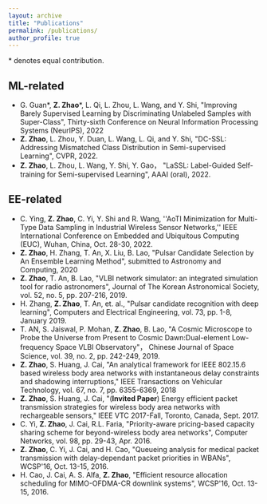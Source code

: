 ```yaml
---
layout: archive
title: "Publications"
permalink: /publications/
author_profile: true
---
```


\* denotes equal contribution.

## ML-related
- G. Guan*, **Z. Zhao**\*, L. Qi, L. Zhou, L. Wang, and Y. Shi, "Improving Barely Supervised Learning by Discriminating Unlabeled Samples with Super-Class", Thirty-sixth Conference on Neural Information Processing Systems (NeurIPS), 2022
- **Z. Zhao**, L. Zhou, Y. Duan, L. Wang, L. Qi, and Y. Shi, "DC-SSL: Addressing Mismatched Class Distribution in Semi-supervised Learning", CVPR, 2022.
- **Z. Zhao**, L. Zhou, L. Wang, Y. Shi, Y. Gao， "LaSSL: Label-Guided Self-training for Semi-supervised Learning", AAAI (oral), 2022.

## EE-related
- C. Ying, **Z. Zhao**, C. Yi, Y. Shi and R. Wang, ''AoTI Minimization for Multi-Type Data Sampling in Industrial Wireless Sensor Networks,'' IEEE International Conference on Embedded and Ubiquitous Computing (EUC), Wuhan, China, Oct. 28-30, 2022.
- **Z. Zhao**, H. Zhang, T. An, X. Liu, B. Lao, "Pulsar Candidate Selection by An Ensemble Learning Method", submitted to Astronomy and Computing, 2020
- **Z. Zhao**, T. An, B. Lao, "VLBI network simulator: an integrated simulation tool for radio astronomers", Journal of The Korean Astronomical Society, vol. 52, no. 5, pp. 207-216, 2019.
- H. Zhang, **Z. Zhao**, T. An, et. al., "Pulsar candidate recognition with deep learning", Computers and Electrical Engineering, vol. 73, pp. 1-8, January 2019.
- T. AN, S. Jaiswal, P. Mohan, **Z. Zhao**,  B. Lao, "A Cosmic Microscope to Probe the Universe from Present to Cosmic Dawn:Dual-element Low-frequency Space VLBI Observatory"， Chinese Journal of Space Science, vol. 39, no. 2, pp. 242-249, 2019.
- **Z. Zhao**, S. Huang, J. Cai, "An analytical framework for IEEE 802.15.6 based wireless body area networks with instantaneous delay constraints and shadowing interruptions," IEEE Transactions on Vehicular Technology, vol. 67, no. 7, pp. 6355-6369, 2018
- **Z. Zhao**, S. Huang, J. Cai, "(**Invited Paper**) Energy efficient packet transmission strategies for wireless body area networks with rechargeable sensors," IEEE VTC 2017-Fall, Toronto, Canada, Sept. 2017.
- C. Yi, **Z. Zhao**, J. Cai, R.L. Faria, "Priority-aware pricing-based capacity sharing scheme for beyond-wireless body area networks", Computer Networks, vol. 98, pp. 29-43, Apr. 2016.
- **Z. Zhao**, C. Yi, J. Cai, and H. Cao, "Queueing analysis for medical packet transmission with delay-dependant packet priorities in WBANs", WCSP'16, Oct. 13-15, 2016.
- H. Cao, J. Cai, A. S. Alfa, **Z. Zhao**, "Efficient resource allocation scheduling for MIMO-OFDMA-CR downlink systems", WCSP'16, Oct. 13-15, 2016.
